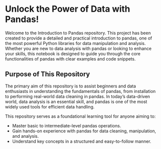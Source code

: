 #  Unlock the Power of Data with Pandas!

Welcome to the Introduction to Pandas repository. This project has been created to provide a detailed and practical introduction to pandas, one of the most powerful Python libraries for data manipulation and analysis. Whether you are new to data analysis with pandas or looking to enhance your skills, this notebook is designed to guide you through the core functionalities of pandas with clear examples and code snippets.

## Purpose of This Repository

The primary aim of this repository is to assist beginners and data enthusiasts in understanding the fundamentals of pandas, from installation to performing real-world data cleaning in pandas. In today’s data-driven world, data analysis is an essential skill, and pandas is one of the most widely used tools for efficient data handling.

This repository serves as a foundational learning tool for anyone aiming to:

- Master basic to intermediate-level pandas operations.
- Gain hands-on experience with pandas for data cleaning, manipulation, and analysis.
- Understand key concepts in a structured and easy-to-follow manner.
